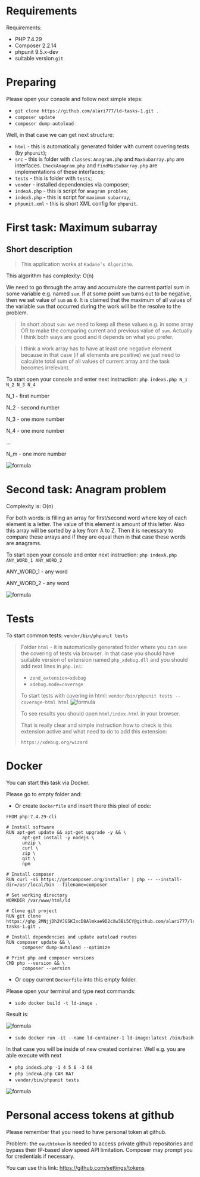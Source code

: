 # Requirements

Requirements:
  - PHP 7.4.29
  - Composer 2.2.14
  - phpunit 9.5.x-dev
  - suitable version `git`

# Preparing

Please open your console and follow next simple steps:

- `git clone https://github.com/alari777/ld-tasks-1.git .`
- `composer update`
- `composer dump-autoload`

Well, in that case we can get next structure:
- `html` - this is automatically generated folder with current covering tests (by `phpunit`);
- `src` - this is folder with `classes`: `Anagram.php` and `MaxSubarray.php` are interfaces. `CheckAnagram.php` and `FindMasSubarray.php` are implementations of these interfaces;
- `tests` - this is folder with `tests`;
- `vendor` - installed dependencies via composer;
- `indexA.php` - this is script for `anagram problem`;
- `indexS.php` - this is script for `maximum subarray`;
- `phpunit.xml` - this is short XML config for `phpunit`. 

# First task: Maximum subarray

## Short description

> This application works at `Kadane’s Algorithm`.

This algorithm has complexity: O(n)

We need to go through the array and accumulate the current partial sum in some variable e.g. named `sum`. If at some point `sum` turns out to be negative, then we set value of `sum`  as `0`. It is claimed that the maximum of all values of the variable `sum` that occurred during the work will be the resolve to the problem.

> In short about `sum`: we need to keep all these values e.g. in some array OR to make the comparing current and previous value of `sum`. Actually I think both ways are good and it depends on what you prefer.

> I think a work array has to have at least one negative element because in that case (if all elements are positive) we just need to calculate total sum of all values of current array and the task becomes irrelevant.

To start open your console and enter next instruction:
`php indexS.php N_1 N_2 N_3 N_4`

N_1 - first number

N_2 - second number

N_3 - one more number

N_4 - one more number

...

N_m - one more number

![formula](./imgs/indexS.PNG)

# Second task: Anagram problem

Complexity is: O(n)

For both words: is filling an array for first/second word where key of each element is a letter. The value of this element is amount of this letter. Also this array will be sorted by a key from A to Z. Then it is necessary to compare these arrays and if they are equal then in that case these words are anagrams.

To start open your console and enter next instruction:
`php indexA.php ANY_WORD_1 ANY_WORD_2`

ANY_WORD_1 - any word

ANY_WORD_2 - any word

![formula](./imgs/indexA.PNG)

# Tests

To start common tests: `vendor/bin/phpunit tests`

> Folder `html` - it is automatically generated folder where you can see the covering of tests via browser. In that case you should have suitable version of extension named `php_xdebug.dll` and you should add next lines in `php.ini`:
> - `zend_extension=xdebug`
> - `xdebug.mode=coverage`
>
> To start tests with covering in html: `vendor/bin/phpunit tests --coverage-html html`
>![formula](./imgs/phpunit-html-covering.PNG)
>
> To see results you should open `html/index.html` in your browser.
>
> That is really clear and simple instruction how to check is this extension active and what need to do to add this extension:
>
> `https://xdebug.org/wizard`

# Docker

You can start this task via Docker.

Please go to empty folder and:

- Or create `Dockerfile` and insert there this pixel of code:

```
FROM php:7.4.29-cli
  
# Install software
RUN apt-get update && apt-get upgrade -y && \
      apt-get install -y nodejs \
      unzip \
      curl \
      zip \
      git \
      npm

# Install composer
RUN curl -sS https://getcomposer.org/installer | php -- --install-dir=/usr/local/bin --filename=composer

# Set working directory
WORKDIR /var/www/html/ld

# Clone git project
RUN git clone https://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@github.com/alari777/ld-tasks-1.git .

# Install dependencies and update autoload routes
RUN composer update && \
      composer dump-autoload --optimize

# Print php and composer versions
CMD php --version && \
      composer --version
```

- Or copy current `Dockerfile` into this empty folder.

Please open your terminal and type next commands: 
- `sudo docker build -t ld-image .` 

Result is:

![formula](./imgs/docker-build.PNG)

- `sudo docker run -it --name ld-container-1 ld-image:latest /bin/bash`

In that case you will be inside of new created container. 
Well e.g. you are able execute with next
- `php indexS.php -1 4 5 6 -3 60`
- `php indexA.php CAR RAT`
- `vendor/bin/phpunit tests`

![formula](./imgs/docker-run-container.PNG)

# Personal access tokens at github

Please remember that you need to have personal token at github.

Problem: the `oauthtoken` is needed to access private github repositories and bypass their IP-based slow speed API limitation. Composer may prompt you for credentials if necessary.

You can use this link:
https://github.com/settings/tokens